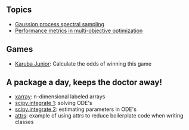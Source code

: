 ## Topics
* [Gaussion process spectral sampling](https://nbviewer.jupyter.org/github/DavidWalz/curious-goat/blob/master/topics/GP_spectral_sampling.ipynb)
* [Performance metrics in multi-objective optimization](https://nbviewer.jupyter.org/github/DavidWalz/curious-goat/blob/master/topics/pareto_metrics.ipynb)

## Games
* [Karuba Junior](https://nbviewer.jupyter.org/github/DavidWalz/curious-goat/blob/master/games/karuba-junior.ipynb): Calculate the odds of winning this game

## A package a day, keeps the doctor away!
* [xarray](https://nbviewer.jupyter.org/github/DavidWalz/curious-goat/blob/master/packages/xarray.ipynb): n-dimensional labeled arrays
* [scipy.integrate 1](https://nbviewer.jupyter.org/github/DavidWalz/curious-goat/blob/master/packages/scipy_ODE.ipynb): solving ODE's
* [scipy.integrate 2](https://nbviewer.jupyter.org/github/DavidWalz/curious-goat/blob/master/packages/scipy_ODE_parameter_estimation.ipynb): estimating parameters in ODE's
* [attrs](https://nbviewer.jupyter.org/github/DavidWalz/curious-goat/blob/master/packages/attrs.ipynb): example of using attrs to reduce boilerplate code when writing classes
